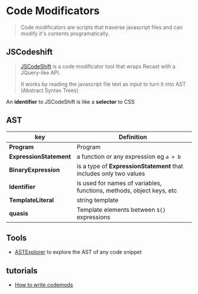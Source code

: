 # Code Modificators

> Code modificators are scripts that traverse javascript files and can modify it's contents programatically. 

## JSCodeshift

> [JSCodeShift](https://github.com/facebook/jscodeshift) is a code modificator tool that wraps Recast with a JQuery-like API. 
> 
> It works by reading the javascript file text as input to turn it into AST (Abstract Syntax Trees)

An **identifier** to JSCodeShift is like a **selector** to CSS

## AST

key | Definition
-- | --
**Program** | Program
**ExpressionStatement** | a function or any expression eg `a + b`
**BinaryExpression** | is a type of **ExpressionStatement** that includes only two values
**Identifier** | is used for names of variables, functions, methods, object keys, etc
**TemplateLiteral** | string template 
**quasis** | Template elements between `${}` expressions



## Tools
- [ASTExplorer](https://astexplorer.net/) to explore the AST of any code snippet

## tutorials

- [How to write codemods](https://vramana.github.io/blog/2015/12/21/codemod-tutorial/)

